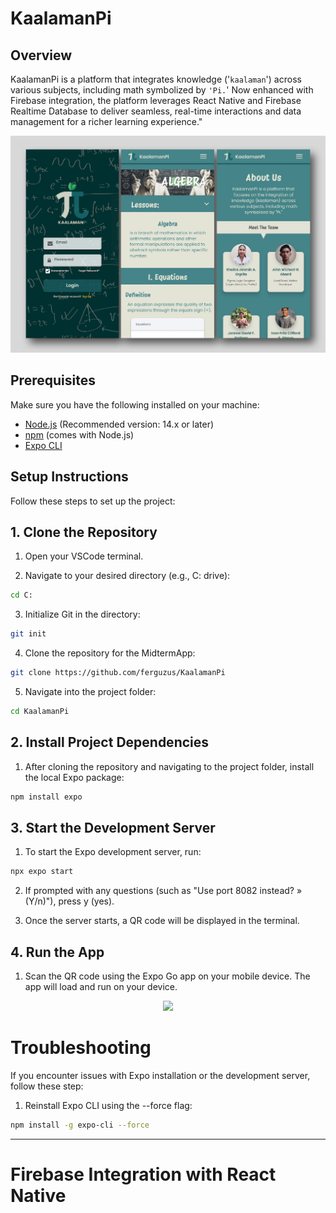 #  KaalamanPi 

##  Overview 


 KaalamanPi is a platform that integrates knowledge ('`kaalaman`') across various subjects, including math symbolized by `'Pi.`'
 Now enhanced with Firebase integration, the platform leverages React Native and Firebase Realtime Database to deliver seamless, 
 real-time interactions and data management for a richer learning experience."


<div align="center"> <img src="https://raw.githubusercontent.com/ferguzus/KaalamanPi/main/assets/images/thumbnail/kaalamanpi_thumbnail.png"> </div>

##  Prerequisites 

 Make sure you have the following installed on your machine: 

- [Node.js](https://nodejs.org/)  (Recommended version: 14.x or later) 
- [npm](https://www.npmjs.com/get-npm)  (comes with Node.js) 
- [Expo CLI](https://docs.expo.dev/get-started/installation/)

##  Setup Instructions 

 Follow these steps to set up the project: 

## 1. Clone the Repository

1.  Open your VSCode terminal. 

2.  Navigate to your desired directory (e.g., C: drive): 
   ```bash
   cd C:
   ```
3.  Initialize Git in the directory:
   ```bash
   git init
   ```
4.  Clone the repository for the MidtermApp: 
   ```bash
   git clone https://github.com/ferguzus/KaalamanPi
   ```
5.  Navigate into the project folder: 
   ```bash
   cd KaalamanPi
   ```

## 2. Install Project Dependencies
1.  After cloning the repository and navigating to the project folder, install the local Expo package: 
```bash
npm install expo
```
## 3. Start the Development Server
1.  To start the Expo development server, run: 
```bash
npx expo start
```
2.  If prompted with any questions (such as "Use port 8082 instead? » (Y/n)"), press y (yes). 

3.  Once the server starts, a QR code will be displayed in the terminal. 

## 4. Run the App

1.  Scan the QR code using the Expo Go app on your mobile device. The app will load and run on your device. 

<div align="center"> <img src="https://raw.githubusercontent.com/ferguzus/sample-image/main/Screenshot 2024-10-25 081641.png"> </div>

#  Troubleshooting 

 If you encounter issues with Expo installation or the development server, follow these step:  
1.  Reinstall Expo CLI using the --force flag:
   
```bash
npm install -g expo-cli --force
```

---

#  Firebase Integration with React Native


    


